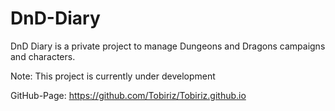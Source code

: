 # DnD-Diary

DnD Diary is a private project to manage Dungeons and Dragons campaigns and characters. 

Note: This project is currently under development 

GitHub-Page: https://github.com/Tobiriz/Tobiriz.github.io
